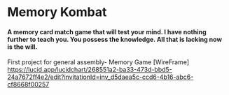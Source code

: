 # Memory Kombat

#### A memory card match game that will test your mind. I have nothing further to teach you. You possess the knowledge. All that is lacking now is the will.


First project for general assembly- Memory Game
[WireFrame] https://lucid.app/lucidchart/268551a2-ba33-473d-bbd5-24a7672ff4e2/edit?invitationId=inv_d5daea5c-ccd6-4b16-abc6-cf8668f00257
